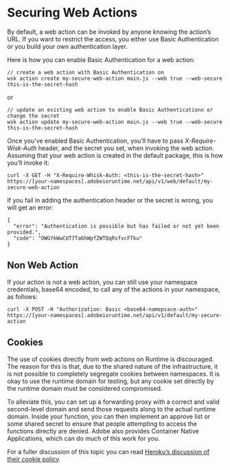 # Securing Web Actions

By default, a web action can be invoked by anyone knowing the action&rsquo;s URL. If you want to restrict the access, you either use Basic Authentication or you build your own authentication layer.

Here is how you can enable Basic Authentication for a web action:
```
// create a web action with Basic Authentication on
wsk action create my-secure-web-action main.js --web true --web-secure this-is-the-secret-hash
```
or
```
// update an existing web action to enable Basic Authenticationn or change the secret
wsk action update my-secure-web-action main.js --web true --web-secure this-is-the-secret-hash
```

Once you&rsquo;ve enabled Basic Authentication, you&rsquo;ll have to pass *X-Require-Wisk-Auth* header, and the secret you set, when invoking the web action. Assuming that your web action is created in the default package, this is how you&rsquo;ll invoke it:
```
curl -X GET -H "X-Require-Whisk-Auth: <this-is-the-secret-hash>" https://[your-namespaces].adobeioruntime.net/api/v1/web/default/my-secure-web-action
```

If you fail in adding the authentication header or the secret is wrong, you will get an error:
```
{
  "error": "Authentication is possible but has failed or not yet been provided.",
  "code": "OWGYkWwCUT7Ta6hWpfZWTQqRsfvcFTku"
}
```

## Non Web Action
If your action is not a web action, you can still use your namespace credentials, base64 encoded, to call any of the actions in your namespace, as follows:
```
curl -X POST -H "Authorization: Basic <base64-namepsace-auth>" https://[your-namespaces].adobeioruntime.net/api/v1/default/my-secure-action
```
    
## Cookies

The use of cookies directly from web actions on Runtime is discouraged. The reason for this is that, due to the shared nature of the infrastructure, it is not possible to completely segregate cookies between namespaces. It is okay to use the runtime domain for testing, but any cookie set directly by the runtime domain must be considered compromised.

To alleviate this, you can set up a forwarding proxy with a correct and valid second-level domain and send those requests along to the actual runtime domain. Inside your function, you can then implement an approve list or some shared secret to ensure that people attempting to access the functions directly are denied. Adobe also provides Container Native Applications, which can do much of this work for you.

For a fuller discussion of this topic you can read [Heroku&rsquo;s discussion of their cookie policy](https://devcenter.heroku.com/articles/cookies-and-herokuapp-com).
